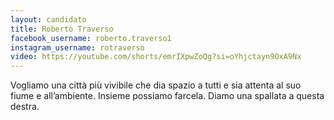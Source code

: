 ```yaml
---
layout: candidato
title: Roberto Traverso
facebook_username: roberto.traverso1
instagram_username: rotraverso
video: https://youtube.com/shorts/emrIXpwZoQg?si=oYhjctayn9OxA9Nx
---
```

Vogliamo una città più vivibile che dia spazio a tutti e sia attenta al suo fiume e all’ambiente. Insieme possiamo farcela. Diamo una spallata a questa destra.